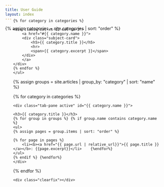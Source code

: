 ```yaml
---
title: User Guide
layout: index
---
```


<!-- {% assign doclist = site.pages | sort: 'order' %} -->
{% assign categories = site.categories | sort: "order" %}

<div class="col-xs-12 col-sm-12 col-lg-12" id="subjects">
    <ul class="nav nav-tabs" id="myTab" style="margin-top: -70px; border: 2px solid transparent;">

    {% for category in categories %}

    <div class="col-xs-12 col-sm-3">
        <a href="#{{ category.name }}">
        <div class="subject-card">
            <h5>{{ category.title }}</h5>
            <hr>
            <span>{{ category.excerpt }}</span>
        </div>
        </a>
    </div>
    {% endfor %}
    </ul>

{% assign groups = site.articles | group_by: "category" | sort: "name" %}

{% for category in categories %}

    <div class="tab-pane active" id="{{ category.name }}">

    <h3>{{ category.title }}</h3>
    {% for group in groups %} {% if group.name contains category.name %}
    <ul>
    {% assign pages = group.items | sort: "order" %}

    {% for page in pages %}
        <li><b><a href="{{ page.url | relative_url}}">{{ page.title }}</a></b>: {{page.excerpt}}</li>    {%endfor%}
    </ul>
    {% endif %} {%endfor%}
    </div>
{% endfor %}

    <div class="clearfix"></div>
</div>
